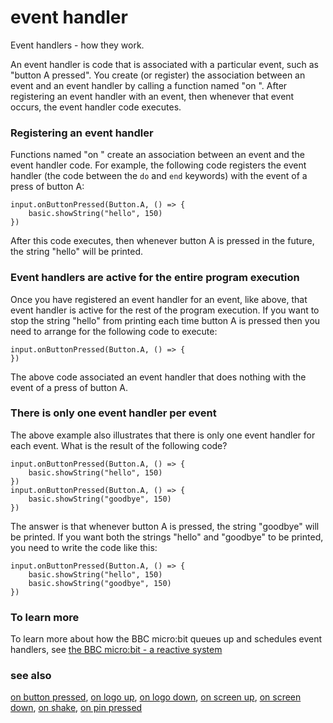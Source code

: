 # event handler

Event handlers - how they work.

An event handler is code that is associated with a particular event, such as "button A pressed". You create (or register) the association between an event and an event handler by calling a function named "on <event>".  After registering an event handler with an event, then whenever that event occurs, the event handler code executes.

### Registering an event handler

Functions named "on <event>" create an association between an event and the event handler code.  For example, the following code registers the event handler (the code between the `do` and `end` keywords) with the event of a press of button A:

```
input.onButtonPressed(Button.A, () => {
    basic.showString("hello", 150)
})
```

After this code executes, then whenever button A is pressed in the future, the string "hello" will be printed.

### Event handlers are active for the entire program execution

Once you have registered an event handler for an event, like above, that event handler is active for the rest of the program execution. If you want to stop the string "hello" from printing each time button A is pressed then you need to arrange for the following code to execute:

```
input.onButtonPressed(Button.A, () => {
})
```

The above code associated an event handler that does nothing with the event of a press of button A.

### There is only one event handler per event

The above example also illustrates that there is only one event handler for each event. What is the result of the following code?

```
input.onButtonPressed(Button.A, () => {
    basic.showString("hello", 150)
})
input.onButtonPressed(Button.A, () => {
    basic.showString("goodbye", 150)
})
```

The answer is that whenever button A is pressed, the string "goodbye" will be printed. If you want both the strings "hello" and "goodbye" to be printed, you need to write the code like this:

```
input.onButtonPressed(Button.A, () => {
    basic.showString("hello", 150)
    basic.showString("goodbye", 150)
})
```

### To learn more

To learn more about how the BBC micro:bit queues up and schedules event handlers, see [the BBC micro:bit - a reactive system](/device/reactive)

### see also

[on button pressed](/reference/input/on-button-pressed), [on logo up](/functions/on-logo-up), [on logo down](/functions/on-logo-down), [on screen up](/functions/on-screen-up), [on screen down](/functions/on-screen-down), [on shake](/reference/input/on-gesture), [on pin pressed](/reference/input/on-pin-pressed)

